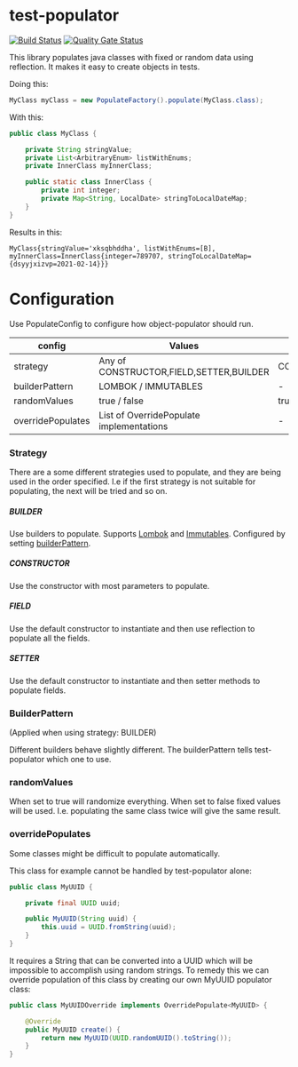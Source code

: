 # test-populator

[![Build Status](https://travis-ci.org/anhem/test-populator.svg?branch=main)](https://travis-ci.org/github/anhem/test-populator)
[![Quality Gate Status](https://sonarcloud.io/api/project_badges/measure?project=com.github.anhem%3Atest-populator&metric=alert_status)](https://sonarcloud.io/dashboard?id=com.github.anhem%3Atest-populator)

This library populates java classes with fixed or random data using reflection. It makes it easy to create objects in tests.

Doing this:
```java
MyClass myClass = new PopulateFactory().populate(MyClass.class);
```
With this:
```java
public class MyClass {

    private String stringValue;
    private List<ArbitraryEnum> listWithEnums;
    private InnerClass myInnerClass;

    public static class InnerClass {
        private int integer;
        private Map<String, LocalDate> stringToLocalDateMap;
    }
}
```
Results in this:
```
MyClass{stringValue='xksqbhddha', listWithEnums=[B], myInnerClass=InnerClass{integer=789707, stringToLocalDateMap={dsyyjxizvp=2021-02-14}}}
```

# Configuration

Use PopulateConfig to configure how object-populator should run. 

| config | Values | Default 
|---|---|---
| strategy | Any of CONSTRUCTOR,FIELD,SETTER,BUILDER | CONSTRUCTOR,FIELD
| builderPattern | LOMBOK / IMMUTABLES | -
| randomValues | true / false | true
| overridePopulates | List of OverridePopulate implementations | -

### Strategy

There are a some different strategies used to populate, and they are being used in the order specified. 
I.e if the first strategy is not suitable for populating, the next will be tried and so on.

##### BUILDER
Use builders to populate. Supports [Lombok](https://projectlombok.org/) and [Immutables](https://immutables.github.io/). Configured by setting [builderPattern](#builderpattern).

##### CONSTRUCTOR
Use the constructor with most parameters to populate.

##### FIELD
Use the default constructor to instantiate and then use reflection to populate all the fields.

##### SETTER
Use the default constructor to instantiate and then setter methods to populate fields.

### BuilderPattern
(Applied when using strategy: BUILDER)

Different builders behave slightly different. The builderPattern tells test-populator which one to use. 

### randomValues
When set to true will randomize everything. When set to false fixed values will be used. I.e. populating the same class twice will give the same result.

### overridePopulates
Some classes might be difficult to populate automatically.

This class for example cannot be handled by test-populator alone:
```java
public class MyUUID {

    private final UUID uuid;

    public MyUUID(String uuid) {
        this.uuid = UUID.fromString(uuid);
    }
}
```
It requires a String that can be converted into a UUID which will be impossible to accomplish using random strings.
To remedy this we can override population of this class by creating our own MyUUID populator class:

```java
public class MyUUIDOverride implements OverridePopulate<MyUUID> {

    @Override
    public MyUUID create() {
        return new MyUUID(UUID.randomUUID().toString());
    }
}
```
